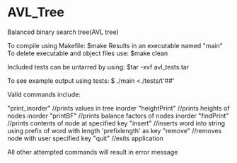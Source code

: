 # AVL_Tree
Balanced binary search tree(AVL tree)

To compile using Makefile: $make
  Results in an executable named "main"
To delete executable and object files use: $make clean
  
Included tests can be untarred by using: $tar -xvf avl_tests.tar

To see example output using tests: $ ./main <./tests/t'##'

Valid commands include:

"print_inorder" //prints values in tree inorder
"heightPrint" //prints heights of nodes inorder
"printBF" //prints balance factors of nodes inorder
"findPrint" //prints contents of node at specified key
"insert" //inserts word into string using prefix of word with length 'prefixlength' as key
"remove" //removes node with user specified key
"quit" //exits application

All other attempted commands will result in error message
